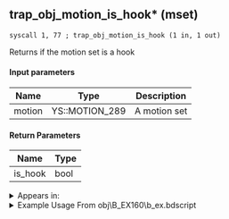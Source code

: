 ## trap_obj_motion_is_hook* (mset)

`syscall 1, 77 ; trap_obj_motion_is_hook (1 in, 1 out)`

Returns if the motion set is a hook

#### Input parameters
| Name | Type | Description
|------|------|------------
| motion   | YS::MOTION_289   | A motion set


#### Return Parameters
| Name | Type
|------|-----
| is_hook   | bool   


<details>
	<summary>Appears in:</summary>
| filename | Entity (obj)
|----------|-------------
| obj\B_EX160\b_ex.bdscript       | ((B) Saïx)          
| obj\B_EX160_LV99\b_ex.bdscript       | ((B99) Saïx (Limit Cut))          
| obj\B_EX390\b_ex.bdscript       | ((B) Hooded Roxas)          
| obj\B_NM110\b_nm.bdscript       | ((B) The Experiment)          
| obj\F_HB040\f_hb.bdscript       | ((F) CoR’s orb (red) (HB))          
| obj\F_HB040_BL\f_hb.bdscript       | ((F) CoR’s orb (blue) (HB))          
| obj\F_HB040_WH\f_hb.bdscript       | ((F) CoR’s orb (white) (HB))          
| obj\F_HB040_YE\f_hb.bdscript       | ((F) CoR’s orb (yellow) (HB))          
| obj\F_NM170_CATCH\f_nm.bdscript       | ((F) Present minigame (CATCH) (NM))          
| obj\M_EX500\m_ex.bdscript       | ((M) Trick Ghost)          
| obj\M_EX500_HB\m_ex.bdscript       | ((M) Magic Phantom)          
| obj\M_EX500_NM\m_ex.bdscript       | ((M) Trick Ghost (NM))          
| obj\M_EX680\m_ex.bdscript       | ((M) Devastator)          
| obj\M_EX680_HB\m_ex.bdscript       | ((M) Reckless)          
| obj\M_EX750\m_ex.bdscript       | ((M) Creeper Plant)          
| obj\M_EX750_NM\m_ex.bdscript       | ((M) Creeper Plant (NM))          

</details>

<details>
	<summary>Example Usage From obj\B_EX160\b_ex.bdscript</summary>
```
L1536:
 pushFromFWp W8
 jz L1632
 pushFromFSp 0
 syscall 1, 84 ; trap_obj_sheet (1 in, 1 out)
 pushImm 6
 pushImm 0
 syscall 1, 311 ; trap_sheet_set_element_rate (3 in, 0 out)
 pushFromFSp 0
 syscall 1, 77 ; trap_obj_motion_is_hook (1 in, 1 out)
 jz L1568
 pushImmf -0.05
 pushImm 0
 syscall 4, 9 ; trap_mission_add_gauge (2 in, 0 out)
 jmp L1630
```
</details>

